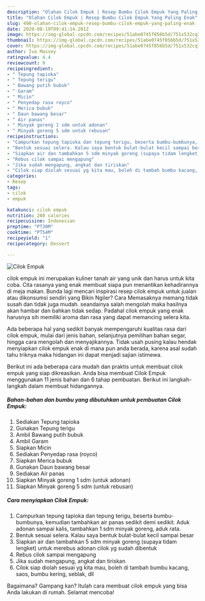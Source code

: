 ```yaml
---
description: "Olahan Cilok Empuk | Resep Bumbu Cilok Empuk Yang Paling Enak"
title: "Olahan Cilok Empuk | Resep Bumbu Cilok Empuk Yang Paling Enak"
slug: 490-olahan-cilok-empuk-resep-bumbu-cilok-empuk-yang-paling-enak
date: 2020-08-19T09:41:14.201Z
image: https://img-global.cpcdn.com/recipes/51abe0745f856b5d/751x532cq70/cilok-empuk-foto-resep-utama.jpg
thumbnail: https://img-global.cpcdn.com/recipes/51abe0745f856b5d/751x532cq70/cilok-empuk-foto-resep-utama.jpg
cover: https://img-global.cpcdn.com/recipes/51abe0745f856b5d/751x532cq70/cilok-empuk-foto-resep-utama.jpg
author: Iva Massey
ratingvalue: 4.4
reviewcount: 9
recipeingredient:
- " Tepung tapioka"
- " Tepung terigu"
- " Bawang putih bubuk"
- " Garam"
- " Micin"
- " Penyedap rasa royco"
- " Merica bubuk"
- " Daun bawang besar"
- " Air panas"
- " Minyak goreng 1 sdm untuk adonan"
- " Minyak goreng 5 sdm untuk rebusan"
recipeinstructions:
- "Campurkan tepung tapioka dan tepung terigu, beserta bumbu-bumbunya, kemudian tambahkan air panas sedikit demi sedikit. Aduk adonan sampai kalis, tambahkan 1 sdm minyak goreng, aduk rata."
- "Bentuk sesuai selera. Kalau saya bentuk bulat-bulat kecil sampai besar"
- "Siapkan air dan tambahkan 5 sdm minyak goreng (supaya tidam lengket) untuk merebus adonan cilok yg sudah dibentuk"
- "Rebus cilok sampai mengapung"
- "Jika sudah mengapung, angkat dan tiriskan"
- "Cilok siap diolah sesuai yg kita mau, boleh di tambah bumbu kacang, saos, bumbu kering, seblak, dll"
categories:
- Resep
tags:
- cilok
- empuk

katakunci: cilok empuk 
nutrition: 260 calories
recipecuisine: Indonesian
preptime: "PT30M"
cooktime: "PT54M"
recipeyield: "1"
recipecategory: Dessert

---
```



![Cilok Empuk](https://img-global.cpcdn.com/recipes/51abe0745f856b5d/751x532cq70/cilok-empuk-foto-resep-utama.jpg)


cilok empuk ini merupakan kuliner tanah air yang unik dan harus untuk kita coba. Cita rasanya yang enak membuat siapa pun menantikan kehadirannya di meja makan.
Bunda lagi mencari inspirasi resep cilok empuk untuk jualan atau dikonsumsi sendiri yang Bikin Ngiler? Cara Memasaknya memang tidak susah dan tidak juga mudah. seandainya salah mengolah maka hasilnya akan hambar dan bahkan tidak sedap. Padahal cilok empuk yang enak harusnya sih memiliki aroma dan rasa yang dapat memancing selera kita.

Ada beberapa hal yang sedikit banyak mempengaruhi kualitas rasa dari cilok empuk, mulai dari jenis bahan, selanjutnya pemilihan bahan segar, hingga cara mengolah dan menyajikannya. Tidak usah pusing kalau hendak menyiapkan cilok empuk enak di mana pun anda berada, karena asal sudah tahu triknya maka hidangan ini dapat menjadi sajian istimewa.




Berikut ini ada beberapa cara mudah dan praktis untuk membuat cilok empuk yang siap dikreasikan. Anda bisa membuat Cilok Empuk menggunakan 11 jenis bahan dan 6 tahap pembuatan. Berikut ini langkah-langkah dalam membuat hidangannya.

<!--inarticleads1-->

##### Bahan-bahan dan bumbu yang dibutuhkan untuk pembuatan Cilok Empuk:

1. Sediakan  Tepung tapioka
1. Gunakan  Tepung terigu
1. Ambil  Bawang putih bubuk
1. Ambil  Garam
1. Siapkan  Micin
1. Sediakan  Penyedap rasa (royco)
1. Siapkan  Merica bubuk
1. Gunakan  Daun bawang besar
1. Sediakan  Air panas
1. Siapkan  Minyak goreng 1 sdm (untuk adonan)
1. Siapkan  Minyak goreng 5 sdm (untuk rebusan)




<!--inarticleads2-->

##### Cara menyiapkan Cilok Empuk:

1. Campurkan tepung tapioka dan tepung terigu, beserta bumbu-bumbunya, kemudian tambahkan air panas sedikit demi sedikit. Aduk adonan sampai kalis, tambahkan 1 sdm minyak goreng, aduk rata.
1. Bentuk sesuai selera. Kalau saya bentuk bulat-bulat kecil sampai besar
1. Siapkan air dan tambahkan 5 sdm minyak goreng (supaya tidam lengket) untuk merebus adonan cilok yg sudah dibentuk
1. Rebus cilok sampai mengapung
1. Jika sudah mengapung, angkat dan tiriskan
1. Cilok siap diolah sesuai yg kita mau, boleh di tambah bumbu kacang, saos, bumbu kering, seblak, dll




Bagaimana? Gampang kan? Itulah cara membuat cilok empuk yang bisa Anda lakukan di rumah. Selamat mencoba!
